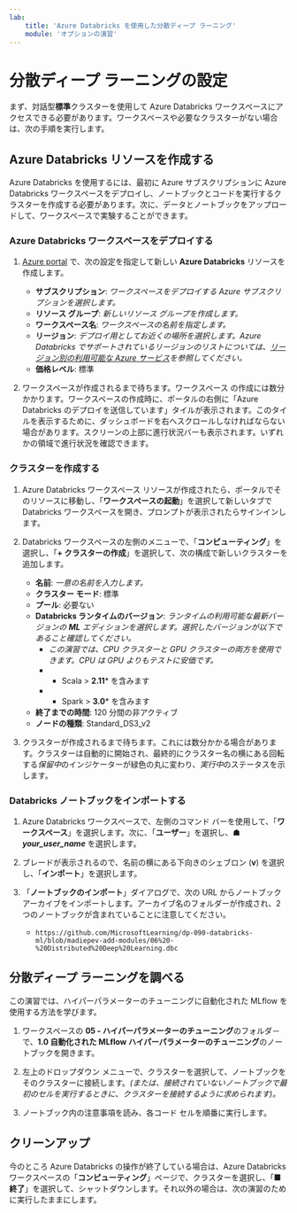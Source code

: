 ```yaml
---
lab:
    title: 'Azure Databricks を使用した分散ディープ ラーニング'
    module: 'オプションの演習'
---
```


# 分散ディープ ラーニングの設定

まず、対話型**標準**クラスターを使用して Azure Databricks ワークスペースにアクセスできる必要があります。ワークスペースや必要なクラスターがない場合は、次の手順を実行します。

## Azure Databricks リソースを作成する

Azure Databricks を使用するには、最初に Azure サブスクリプションに Azure Databricks ワークスペースをデプロイし、ノートブックとコードを実行するクラスターを作成する必要があります。次に、データとノートブックをアップロードして、ワークスペースで実験することができます。

### Azure Databricks ワークスペースをデプロイする

1. [Azure portal](https://portal.azure.com) で、次の設定を指定して新しい **Azure Databricks** リソースを作成します。
   - **サブスクリプション**: *ワークスペースをデプロイする Azure サブスクリプションを選択します。*
   - **リソース グループ**: *新しいリソース グループを作成します。*
   - **ワークスペース名**: *ワークスペースの名前を指定します。*
   - **リージョン**: *デプロイ用としてお近くの場所を選択します。Azure Databricks でサポートされているリージョンのリストについては、[リージョン別の利用可能な Azure サービス](https://azure.microsoft.com/regions/services/)を参照してください。*
   - **価格レベル**: 標準

1. ワークスペースが作成されるまで待ちます。ワークスペース の作成には数分かかります。ワークスペースの作成時に、ポータルの右側に「Azure Databricks のデプロイを送信しています」タイルが表示されます。このタイルを表示するために、ダッシュボードを右へスクロールしなければならない場合があります。スクリーンの上部に進行状況バーも表示されます。いずれかの領域で進行状況を確認できます。

### クラスターを作成する

1. Azure Databricks ワークスペース リソースが作成されたら、ポータルでそのリソースに移動し、「**ワークスペースの起動**」を選択して新しいタブで Databricks ワークスペースを開き、プロンプトが表示されたらサインインします。

1. Databricks ワークスペースの左側のメニューで、「**コンピューティング**」を選択し、「**+ クラスターの作成**」を選択して、次の構成で新しいクラスターを追加します。
   - **名前**: *一意の名前を入力します。*
   - **クラスター モード**: 標準
   - **プール**: 必要ない
   - **Databricks ランタイムのバージョン**: *ランタイムの利用可能な最新バージョンの **ML** エディションを選択します。選択したバージョンが以下であること確認してください。*
      - *この演習では、CPU クラスターと GPU クラスターの両方を使用できます。CPU は GPU よりもテストに安価です。*
      - * Scala > **2.11*** を含みます
      - * Spark > **3.0*** を含みます
   - **終了までの時間**: 120 分間の非アクティブ
   - **ノードの種類**: Standard_DS3_v2

1. クラスターが作成されるまで待ちます。これには数分かかる場合があります。クラスターは自動的に開始され、最終的にクラスター名の横にある回転する*保留中*のインジケーターが緑色の丸に変わり、*実行中*のステータスを示します。

### Databricks ノートブックをインポートする

1. Azure Databricks ワークスペースで、左側のコマンド バーを使用して、「**ワークスペース**」を選択します。次に、「**ユーザー**」を選択し、**&#9751; *your_user_name*** を選択します。

1. ブレードが表示されるので、名前の横にある下向きのシェブロン (**v**) を選択し、「**インポート**」を選択します。

1. 「**ノートブックのインポート**」ダイアログで、次の URL からノートブック アーカイブをインポートします。アーカイブ名のフォルダーが作成され、2 つのノートブックが含まれていることに注意してください。
   - `https://github.com/MicrosoftLearning/dp-090-databricks-ml/blob/madiepev-add-modules/06%20-%20Distributed%20Deep%20Learning.dbc`

## 分散ディープ ラーニングを調べる

この演習では、ハイパーパラメーターのチューニングに自動化された MLflow を使用する方法を学びます。

1. ワークスペースの **05 - ハイパーパラメーターのチューニング**のフォルダ－で、**1.0 自動化された MLflow ハイパーパラメーターのチューニング**のノートブックを開きます。

1. 左上のドロップダウン メニューで、クラスターを選択して、ノートブックをそのクラスターに接続します。*(または、接続されていないノートブックで最初のセルを実行するときに、クラスターを接続するように求められます)。*

1. ノートブック内の注意事項を読み、各コード セルを順番に実行します。

## クリーンアップ

今のところ Azure Databricks の操作が終了している場合は、Azure Databricks ワークスペースの「**コンピューティング**」ページで、クラスターを選択し、「**&#9632;終了**」を選択して、シャットダウンします。それ以外の場合は、次の演習のために実行したままにします。
